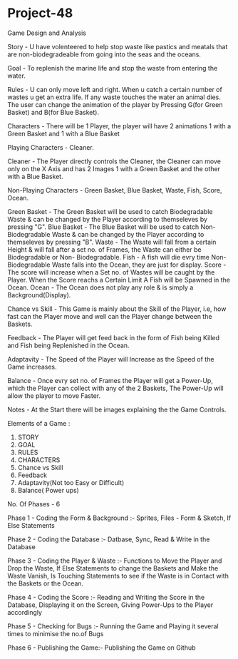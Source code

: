 # Project-48

Game Design and Analysis

Story -  U have volenteered to help stop waste like pastics and meatals that are non-biodegradeable from going into the seas and the oceans.

Goal - To replenish the marine life and stop the waste from entering the water.

Rules - U can only move left and right. When u catch a certain number of wastes u get an extra life. If any waste touches the water an animal dies. The user can change the animation of the player by Pressing G(for Green Basket) and B(for Blue Basket).

Characters - There will be 1 Player, the player will have 2 animations 1 with a Green Basket and 1 with a Blue Basket

Playing Characters - Cleaner.

Cleaner -  The Player directly controls the Cleaner, the Cleaner can move only on the X Axis and has 2 Images 1 with a Green Basket and the other with a Blue Basket.


Non-Playing Characters - Green Basket, Blue Basket, Waste, Fish, Score, Ocean.

Green Basket - The Green Basket will be used to catch Biodegradable Waste & can be changed by the Player according to themseleves by pressing "G".
Blue Basket - The Blue Basket will be used to catch Non-Biodegradable Waste & can be changed by the Player according to themseleves by pressing "B".
Waste - The Wsate will fall from a certain Height & will fall after a set no. of Frames, the Waste can either be Biodegradable or Non- Biodegradable.
Fish - A fish will die evry time Non-Biodegradable Waste falls into the Ocean, they are just for display.
Score -  The score will increase when a Set no. of Wastes will be caught by the Player. When the Score reachs a Certain Limit A Fish will be Spawned in the Ocean.
Ocean - The Ocean does not play any role & is simply a Background(Display).


Chance vs Skill - This Game is mainly about the Skill of the Player, i.e, how fast can the Player move and well can the Player change between the Baskets.

Feedback - The Player will get feed back in the form of Fish being Killed and Fish being Replenished in the Ocean.

Adaptavity - The Speed of the Player will Increase as the Speed of the Game increases.

Balance - Once evry set no. of Frames the Player will get a Power-Up, which the Player can collect with any of the 2 Baskets, The Power-Up will allow the player to move Faster.

Notes - At the Start there will be images explaining the the Game Controls.


Elements of a Game :
1. STORY
2. GOAL
3. RULES
4. CHARACTERS
5. Chance vs Skill
6. Feedback
7. Adaptavity(Not too Easy or Difficult)
8. Balance( Power ups)


No. Of Phases - 6

Phase 1 - Coding the Form & Background :- 
Sprites, Files - Form & Sketch, If Else Statements

Phase 2 - Coding the Database :-
Datbase, Sync, Read & Write in the Database

Phase 3 - Coding the Player & Waste :-
Functions to Move the Player and Drop the Waste, If Else Statements to change the Baskets and Make the Waste Vanish, Is Touching Statements to see if the Waste is in Contact with the Baskets or the Ocean.

Phase 4 - Coding the Score :- 
Reading and Writing the Score in the Database, Displaying it on the Screen, Giving Power-Ups to the Player accordingly

Phase 5 - Checking for Bugs :-
Running the Game and Playing it several times to minimise the no.of Bugs

Phase 6 - Publishing the Game:-
Publishing the Game on Github 

